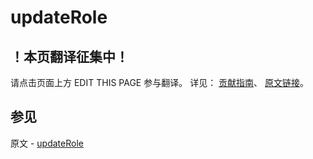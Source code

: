 # updateRole

## ！本页翻译征集中！

请点击页面上方 EDIT THIS PAGE 参与翻译。
详见：
[贡献指南]( https://github.com/JinMuInfo/MongoDB-Manual-zh/blob/master/CONTRIBUTING.md )、
[原文链接](  https://docs.mongodb.com/manual/reference/command/updateRole/  )。

## 参见

原文 - [updateRole]( https://docs.mongodb.com/manual/reference/command/updateRole/ )

